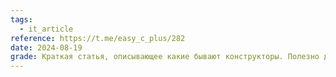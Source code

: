 ```yaml
---
tags:
  - it_article
reference: https://t.me/easy_c_plus/282
date: 2024-08-19
grade: Краткая статья, описывающее какие бывают конструкторы. Полезно для новичков. 8/10
---
```

